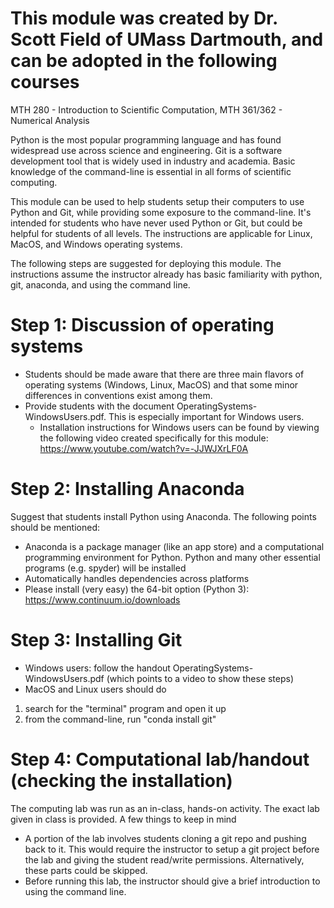 # This module was created by Dr. Scott Field of UMass Dartmouth, and can be adopted in the following courses

MTH 280 - Introduction to Scientific Computation, MTH 361/362 - Numerical Analysis

Python is the most popular programming language and has found widespread use across science and engineering. Git is a software development tool that is widely used in industry and academia. Basic knowledge of the command-line is essential in all forms of scientific computing.

This module can be used to help students setup their computers to use Python and Git, while providing some exposure to the command-line. It's intended for students who have never used Python or Git, but could be helpful for students of all levels. The instructions are applicable for Linux, MacOS, and Windows operating systems. 

The following steps are suggested for deploying this module. The instructions assume the instructor already has basic familiarity with python, git, anaconda, and using the command line.

# Step 1: Discussion of operating systems 

* Students should be made aware that there are three main flavors of operating systems (Windows, Linux, MacOS) and that some minor differences in conventions exist among them.
* Provide students with the document OperatingSystems-WindowsUsers.pdf. This is especially important for Windows users.
  * Installation instructions for Windows users can be found by viewing the following video created specifically for this module: https://www.youtube.com/watch?v=-JJWJXrLF0A

# Step 2: Installing Anaconda

Suggest that students install Python using Anaconda. The following points should be mentioned:

* Anaconda is a package manager (like an app store) and a computational programming environment for Python. Python and many other essential programs (e.g. spyder) will be installed
* Automatically handles dependencies across platforms
* Please install (very easy) the 64-bit option (Python 3): https://www.continuum.io/downloads

# Step 3: Installing Git

* Windows users: follow the handout OperatingSystems-WindowsUsers.pdf (which points to a video to show these steps)
* MacOS and Linux users should do

1. search for the "terminal" program and open it up
2.  from the command-line, run "conda install git"

# Step 4: Computational lab/handout (checking the installation)

The computing lab was run as an in-class, hands-on activity. The exact lab given in class is provided. A few things to keep in mind

* A portion of the lab involves students cloning a git repo and pushing back to it. This would require the instructor to setup a git project before the lab and giving the student read/write permissions. Alternatively, these parts could be skipped. 
* Before running this lab, the instructor should give a brief introduction to using the command line. 

